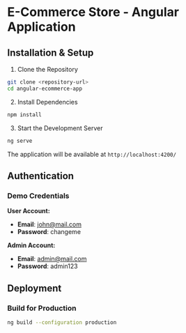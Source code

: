 # E-Commerce Store - Angular Application


##  Installation & Setup

1. Clone the Repository
```bash
git clone <repository-url>
cd angular-ecommerce-app
```

2. Install Dependencies
```bash
npm install
```

3. Start the Development Server
```bash
ng serve
```

The application will be available at `http://localhost:4200/`

## Authentication

### Demo Credentials

**User Account:**
- **Email**: john@mail.com
- **Password**: changeme

**Admin Account:**
- **Email**: admin@mail.com  
- **Password**: admin123


## Deployment

### Build for Production
```bash
ng build --configuration production
```
